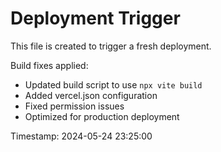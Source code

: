 # Deployment Trigger

This file is created to trigger a fresh deployment.

Build fixes applied:
- Updated build script to use `npx vite build`
- Added vercel.json configuration
- Fixed permission issues
- Optimized for production deployment

Timestamp: 2024-05-24 23:25:00
